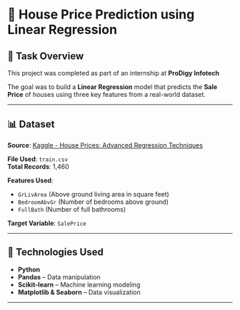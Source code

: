 # 🏡 House Price Prediction using Linear Regression

## 📌 Task Overview
This project was completed as part of an internship at **ProDigy Infotech**

The goal was to build a **Linear Regression** model that predicts the **Sale Price** of houses using three key features from a real-world dataset.

---

## 📊 Dataset

**Source**: [Kaggle - House Prices: Advanced Regression Techniques](https://www.kaggle.com/c/house-prices-advanced-regression-techniques/data)

**File Used**: `train.csv`  
**Total Records**: 1,460

**Features Used**:
- `GrLivArea` (Above ground living area in square feet)
- `BedroomAbvGr` (Number of bedrooms above ground)
- `FullBath` (Number of full bathrooms)

**Target Variable**: `SalePrice`

---

## 🔧 Technologies Used

- **Python**
- **Pandas** – Data manipulation
- **Scikit-learn** – Machine learning modeling
- **Matplotlib & Seaborn** – Data visualization

---

